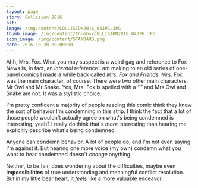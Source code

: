 ```yaml
---
layout: page
story: Collision 2016
alt:
image: /img/content/COLLISION2016_04JPG.JPG
thumb_image: /img/content/thumbs/COLLISION2016_04JPG.JPG
icon_image: /img/content/STANDARD.png
date: 2016-10-20 00:00:00
---
```



Ahh, Mrs. Fox. What you may suspect is a weird gag and reference to Fox News is, in fact, an *internal* reference I am making to an old series of one-panel comics I made a while back called *Mrs. Fox and Friends*. Mrs. Fox was the main character, of course. There were two other main characters, Mr Owl and Mr Snake. Yes, Mrs. Fox is spelled with a “.” and Mrs Owl and Snake are not. It was a stylistic choice.

I'm pretty confident a majority of people reading this comic think they know the sort of behavior I'm condemning in this strip. I think the fact that a lot of those people wouldn't actually agree on what's being condemned is interesting, yeah? I really do think that's *more* interesting than hearing me explicitly describe what's being condemned.

Anyone can condemn behavior. A lot of people do, and I'm not even saying I'm against it. But hearing one more voice (my own) condemn what you want to hear condemned doesn't *change* anything.

Neither, to be fair, does wondering about the difficulties, maybe even **impossibilities** of true understanding and meaningful conflict resolution. But in my little bear heart, it *feels* like a more valuable endeavor.